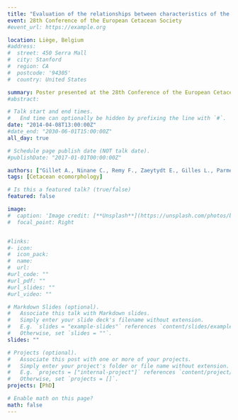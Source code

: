 ```yaml
---
title: "Evaluation of the relationships between characteristics of the vertebral column of different cetaceans and their ecology: A preliminary study"
event: 28th Conference of the European Cetacean Society
#event_url: https://example.org

location: Liège, Belgium
#address:
#  street: 450 Serra Mall
#  city: Stanford
#  region: CA
#  postcode: '94305'
#  country: United States

summary: Poster presented at the 28th Conference of the European Cetacean Society
#abstract: 

# Talk start and end times.
#   End time can optionally be hidden by prefixing the line with `#`.
date: "2014-04-08T13:00:00Z"
#date_end: "2030-06-01T15:00:00Z"
all_day: true

# Schedule page publish date (NOT talk date).
#publishDate: "2017-01-01T00:00:00Z"

authors: ["Gillet A., Ninane C., Remy F., Zaeytydt E., Gilles L., Parmentier E."]
tags: [Cetacean ecomorphology]

# Is this a featured talk? (true/false)
featured: false

image:
#  caption: 'Image credit: [**Unsplash**](https://unsplash.com/photos/bzdhc5b3Bxs)'
#  focal_point: Right


#links:
#- icon:
#  icon_pack:
#  name:
#  url: 
#url_code: ""
#url_pdf: ""
#url_slides: ""
#url_video: ""

# Markdown Slides (optional).
#   Associate this talk with Markdown slides.
#   Simply enter your slide deck's filename without extension.
#   E.g. `slides = "example-slides"` references `content/slides/example-slides.md`.
#   Otherwise, set `slides = ""`.
slides: ""

# Projects (optional).
#   Associate this post with one or more of your projects.
#   Simply enter your project's folder or file name without extension.
#   E.g. `projects = ["internal-project"]` references `content/project/deep-learning/index.md`.
#   Otherwise, set `projects = []`.
projects: [PhD]

# Enable math on this page?
math: false
---
```

